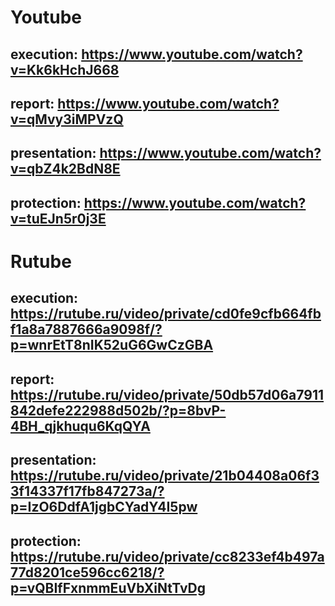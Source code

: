 # Youtube

## execution: https://www.youtube.com/watch?v=Kk6kHchJ668

## report: https://www.youtube.com/watch?v=qMvy3iMPVzQ

## presentation: https://www.youtube.com/watch?v=qbZ4k2BdN8E

## protection: https://www.youtube.com/watch?v=tuEJn5r0j3E

# Rutube

## execution: https://rutube.ru/video/private/cd0fe9cfb664fbf1a8a7887666a9098f/?p=wnrEtT8nIK52uG6GwCzGBA

## report: https://rutube.ru/video/private/50db57d06a7911842defe222988d502b/?p=8bvP-4BH_qjkhuqu6KqQYA

## presentation: https://rutube.ru/video/private/21b04408a06f33f14337f17fb847273a/?p=IzO6DdfA1jgbCYadY4I5pw

## protection: https://rutube.ru/video/private/cc8233ef4b497a77d8201ce596cc6218/?p=vQBIfFxnmmEuVbXiNtTvDg